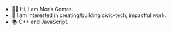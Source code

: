- 👋🏽 Hi, I am Morís Gomez.
- 🤖 I am interested in creating/building civic-tech, impactful work.
- 📚 C++ and JavaScript.

<!---
morisgomez/morisgomez is a ✨ special ✨ repository because its `README.md` (this file) appears on your GitHub profile.
You can click the Preview link to take a look at your changes.
--->
